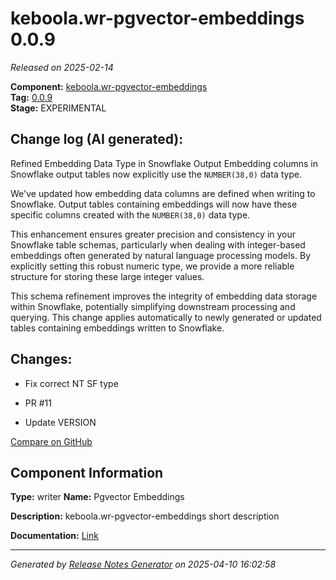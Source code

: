 #  keboola.wr-pgvector-embeddings 0.0.9

_Released on 2025-02-14_

**Component:** [keboola.wr-pgvector-embeddings](https://github.com/keboola/component-embeddings-v2)  
**Tag:** [0.0.9](https://github.com/keboola/component-embeddings-v2/releases/tag/0.0.9)  
**Stage:** EXPERIMENTAL


## Change log (AI generated):
Refined Embedding Data Type in Snowflake Output
Embedding columns in Snowflake output tables now explicitly use the `NUMBER(38,0)` data type.

We've updated how embedding data columns are defined when writing to Snowflake. Output tables containing embeddings will now have these specific columns created with the `NUMBER(38,0)` data type.

This enhancement ensures greater precision and consistency in your Snowflake table schemas, particularly when dealing with integer-based embeddings often generated by natural language processing models. By explicitly setting this robust numeric type, we provide a more reliable structure for storing these large integer values.

This schema refinement improves the integrity of embedding data storage within Snowflake, potentially simplifying downstream processing and querying. This change applies automatically to newly generated or updated tables containing embeddings written to Snowflake.



## Changes:



- Fix correct NT SF type 




- PR #11 




- Update VERSION 





[Compare on GitHub](https://github.com/keboola/component-embeddings-v2/compare/0.0.8...0.0.9)



## Component Information
**Type:** writer
**Name:** Pgvector Embeddings

**Description:** keboola.wr-pgvector-embeddings short description


**Documentation:** [Link](https://github.com/keboola/component-embeddings-v2/blob/master/README.md)



---
_Generated by [Release Notes Generator](https://github.com/keboola/release-notes-generator)
on 2025-04-10 16:02:58_